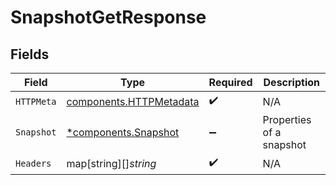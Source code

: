 # SnapshotGetResponse


## Fields

| Field                                                              | Type                                                               | Required                                                           | Description                                                        |
| ------------------------------------------------------------------ | ------------------------------------------------------------------ | ------------------------------------------------------------------ | ------------------------------------------------------------------ |
| `HTTPMeta`                                                         | [components.HTTPMetadata](../../models/components/httpmetadata.md) | :heavy_check_mark:                                                 | N/A                                                                |
| `Snapshot`                                                         | [*components.Snapshot](../../models/components/snapshot.md)        | :heavy_minus_sign:                                                 | Properties of a snapshot                                           |
| `Headers`                                                          | map[string][]*string*                                              | :heavy_check_mark:                                                 | N/A                                                                |